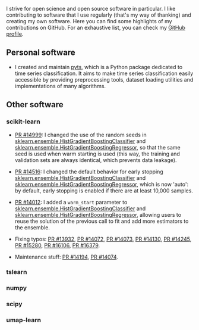 I strive for open science and open source software in particular.
I like  contributing to software that I use regularly (that's my way of
thanking) and creating my own software.
Here you can find some highlights of my contributions on GitHub.
For an exhaustive list, you can check my
[GitHub profile](https://github.com/johannfaouzi).

## Personal software

* I created and maintain [pyts](https://github.com/johannfaouzi/pyts),
which is a Python package dedicated to time series classification.
It aims to make time series classification easily accessible by providing
preprocessing tools, dataset loading utilities and implementations of many
algorithms.

## Other software

### scikit-learn

* [PR #14999](https://github.com/scikit-learn/scikit-learn/pull/14999): I changed
the use of the random seeds in
[sklearn.ensemble.HistGradientBoostingClassifier](https://scikit-learn.org/stable/modules/generated/sklearn.ensemble.HistGradientBoostingClassifier.html)
and
[sklearn.ensemble.HistGradientBoostingRegressor](https://scikit-learn.org/stable/modules/generated/sklearn.ensemble.HistGradientBoostingRegressor.html),
so that the same seed is used when warm starting is used (this way, the training
and validation sets are always identical, which prevents data leakage).

* [PR #14516](https://github.com/scikit-learn/scikit-learn/pull/14516): I changed
the default behavior for early stopping
[sklearn.ensemble.HistGradientBoostingClassifier](https://scikit-learn.org/stable/modules/generated/sklearn.ensemble.HistGradientBoostingClassifier.html)
and
[sklearn.ensemble.HistGradientBoostingRegressor](https://scikit-learn.org/stable/modules/generated/sklearn.ensemble.HistGradientBoostingRegressor.html),
which is now 'auto': by default, early stopping is enabled if there are at least
10,000 samples.

* [PR #14012](https://github.com/scikit-learn/scikit-learn/pull/14012): I added
a `warm_start` parameter to
[sklearn.ensemble.HistGradientBoostingClassifier](https://scikit-learn.org/stable/modules/generated/sklearn.ensemble.HistGradientBoostingClassifier.html)
and
[sklearn.ensemble.HistGradientBoostingRegressor](https://scikit-learn.org/stable/modules/generated/sklearn.ensemble.HistGradientBoostingRegressor.html),
allowing users to reuse the solution of the previous call to fit and add more
estimators to the ensemble.

* Fixing typos:
[PR #13932](https://github.com/scikit-learn/scikit-learn/pull/13932),
[PR #14072](https://github.com/scikit-learn/scikit-learn/pull/14072),
[PR #14073](https://github.com/scikit-learn/scikit-learn/pull/14073),
[PR #14130](https://github.com/scikit-learn/scikit-learn/pull/14130),
[PR #14245](https://github.com/scikit-learn/scikit-learn/pull/14245),
[PR #15280](https://github.com/scikit-learn/scikit-learn/pull/15280),
[PR #16106](https://github.com/scikit-learn/scikit-learn/pull/16106),
[PR #16379](https://github.com/scikit-learn/scikit-learn/pull/16379).

* Maintenance stuff:
[PR #14194](https://github.com/scikit-learn/scikit-learn/pull/14194),
[PR #14074](https://github.com/scikit-learn/scikit-learn/pull/14074).


### tslearn



### numpy



### scipy

### umap-learn
